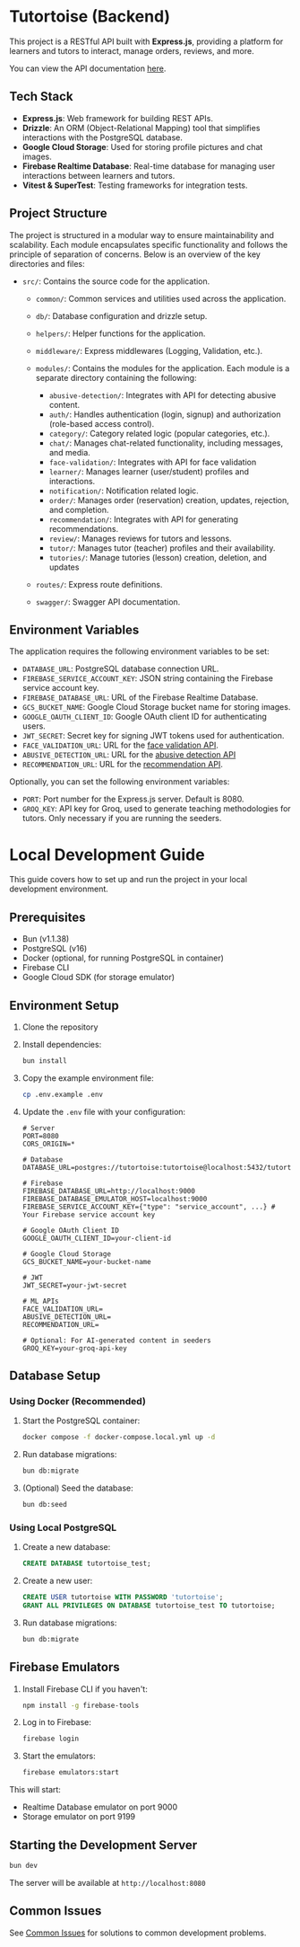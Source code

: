 # Tutortoise (Backend)

This project is a RESTful API built with **Express.js**, providing a platform for
learners and tutors to interact, manage orders, reviews, and more.

You can view the API documentation [here](https://tutortoise.github.io/backend/api/).

## Tech Stack

- **Express.js**: Web framework for building REST APIs.
- **Drizzle**: An ORM (Object-Relational Mapping) tool that simplifies interactions with the PostgreSQL database.
- **Google Cloud Storage**: Used for storing profile pictures and chat images.
- **Firebase Realtime Database**: Real-time database for managing user interactions between learners and tutors.
- **Vitest & SuperTest**: Testing frameworks for integration tests.

## Project Structure

The project is structured in a modular way to ensure maintainability and
scalability. Each module encapsulates specific functionality and follows the
principle of separation of concerns. Below is an overview of the key
directories and files:

- `src/`: Contains the source code for the application.

  - `common/`: Common services and utilities used across the application.
  - `db/`: Database configuration and drizzle setup.
  - `helpers/`: Helper functions for the application.
  - `middleware/`: Express middlewares (Logging, Validation, etc.).
  - `modules/`: Contains the modules for the application. Each module is a separate directory containing the following:

    - `abusive-detection/`: Integrates with API for detecting abusive content.
    - `auth/`: Handles authentication (login, signup) and authorization (role-based access control).
    - `category/`: Category related logic (popular categories, etc.).
    - `chat/`: Manages chat-related functionality, including messages, and media.
    - `face-validation/`: Integrates with API for face validation
    - `learner/`: Manages learner (user/student) profiles and interactions.
    - `notification/`: Notification related logic.
    - `order/`: Manages order (reservation) creation, updates, rejection, and completion.
    - `recommendation/`: Integrates with API for generating recommendations.
    - `review/`: Manages reviews for tutors and lessons.
    - `tutor/`: Manages tutor (teacher) profiles and their availability.
    - `tutories/`: Manage tutories (lesson) creation, deletion, and updates

  - `routes/`: Express route definitions.
  - `swagger/`: Swagger API documentation.

## Environment Variables

The application requires the following environment variables to be set:

- `DATABASE_URL`: PostgreSQL database connection URL.
- `FIREBASE_SERVICE_ACCOUNT_KEY`: JSON string containing the Firebase service account key.
- `FIREBASE_DATABASE_URL`: URL of the Firebase Realtime Database.
- `GCS_BUCKET_NAME`: Google Cloud Storage bucket name for storing images.
- `GOOGLE_OAUTH_CLIENT_ID`: Google OAuth client ID for authenticating users.
- `JWT_SECRET`: Secret key for signing JWT tokens used for authentication.
- `FACE_VALIDATION_URL`: URL for the [face validation API](https://github.com/Tutortoise/face-validation-service).
- `ABUSIVE_DETECTION_URL`: URL for the [abusive detection API](https://github.com/Tutortoise/bilingual-abusive-detection-service)
- `RECOMMENDATION_URL`: URL for the [recommendation API](https://github.com/Tutortoise/system-recommender-service).

Optionally, you can set the following environment variables:

- `PORT`: Port number for the Express.js server. Default is 8080.
- `GROQ_KEY`: API key for Groq, used to generate teaching methodologies for tutors. Only necessary if you are running the seeders.

# Local Development Guide

This guide covers how to set up and run the project in your local development environment.

## Prerequisites

- Bun (v1.1.38)
- PostgreSQL (v16)
- Docker (optional, for running PostgreSQL in container)
- Firebase CLI
- Google Cloud SDK (for storage emulator)

## Environment Setup

1. Clone the repository
2. Install dependencies:

   ```bash
   bun install
   ```

3. Copy the example environment file:

   ```bash
   cp .env.example .env
   ```

4. Update the `.env` file with your configuration:

   ```env
   # Server
   PORT=8080
   CORS_ORIGIN=*

   # Database
   DATABASE_URL=postgres://tutortoise:tutortoise@localhost:5432/tutortoise_test

   # Firebase
   FIREBASE_DATABASE_URL=http://localhost:9000
   FIREBASE_DATABASE_EMULATOR_HOST=localhost:9000
   FIREBASE_SERVICE_ACCOUNT_KEY={"type": "service_account", ...} # Your Firebase service account key

   # Google OAuth Client ID
   GOOGLE_OAUTH_CLIENT_ID=your-client-id

   # Google Cloud Storage
   GCS_BUCKET_NAME=your-bucket-name

   # JWT
   JWT_SECRET=your-jwt-secret

   # ML APIs
   FACE_VALIDATION_URL=
   ABUSIVE_DETECTION_URL=
   RECOMMENDATION_URL=

   # Optional: For AI-generated content in seeders
   GROQ_KEY=your-groq-api-key
   ```

## Database Setup

### Using Docker (Recommended)

1. Start the PostgreSQL container:

   ```bash
   docker compose -f docker-compose.local.yml up -d
   ```

2. Run database migrations:

   ```bash
   bun db:migrate
   ```

3. (Optional) Seed the database:
   ```bash
   bun db:seed
   ```

### Using Local PostgreSQL

1. Create a new database:

   ```sql
   CREATE DATABASE tutortoise_test;
   ```

2. Create a new user:

   ```sql
   CREATE USER tutortoise WITH PASSWORD 'tutortoise';
   GRANT ALL PRIVILEGES ON DATABASE tutortoise_test TO tutortoise;
   ```

3. Run database migrations:
   ```bash
   bun db:migrate
   ```

## Firebase Emulators

1. Install Firebase CLI if you haven't:

   ```bash
   npm install -g firebase-tools
   ```

2. Log in to Firebase:

   ```bash
   firebase login
   ```

3. Start the emulators:
   ```bash
   firebase emulators:start
   ```

This will start:

- Realtime Database emulator on port 9000
- Storage emulator on port 9199

## Starting the Development Server

```bash
bun dev
```

The server will be available at `http://localhost:8080`

## Common Issues

See [Common Issues](docs/common-issues.md) for solutions to common development problems.
